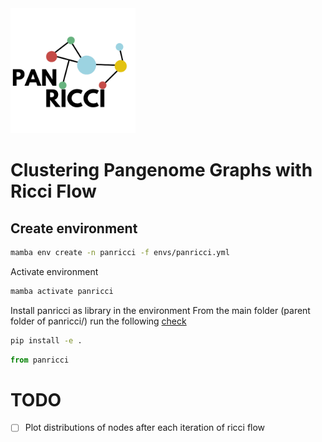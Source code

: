 <!-- ![pantera](images/PANRICCI-removebg-preview.png) -->
<img src="images/PANRICCI-removebg-preview.png" width="200" height="200">

# Clustering Pangenome Graphs with Ricci Flow

## Create environment
```bash
mamba env create -n panricci -f envs/panricci.yml
```

Activate environment
```bash
mamba activate panricci
```

Install panricci as library in the environment
From the main folder (parent folder of panricci/) run the following
[check](https://goodresearch.dev/setup#pip-install-your-package)
```bash
pip install -e .
```

```python
from panricci
```


# TODO
- [ ] Plot distributions of nodes after each iteration of ricci flow